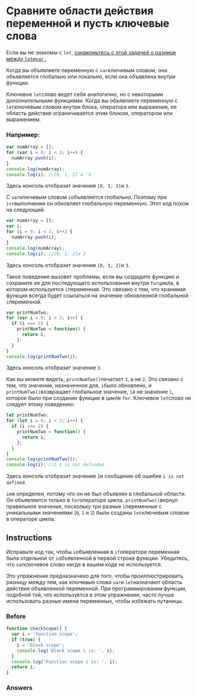 # Сравните области действия переменной и пусть ключевые слова
Если вы не знакомы с `let`, [ознакомьтесь с этой задачей о разнице между  `let`и`var` .](https://www.freecodecamp.org/learn/javascript-algorithms-and-data-structures/basic-javascript/explore-differences-between-the-var-and-let-keywords)

Когда вы объявляете переменную с `var`ключевым словом, она объявляется глобально или локально, если она объявлена ​​внутри функции.

Ключевое `let`слово ведет себя аналогично, но с некоторыми дополнительными функциями. Когда вы объявляете переменную с `let`ключевым словом внутри блока, оператора или выражения, ее область действия ограничивается этим блоком, оператором или выражением.

### Например:
```javascript
var numArray = [];
for (var i = 0; i < 3; i++) {
  numArray.push(i);
}
console.log(numArray);
console.log(i); //[0, 1, 2]`и `3
```
Здесь консоль отобразит значения `[0, 1, 2]`и `3`.

С `var`ключевым словом `i`объявляется глобально. Поэтому при `i++`выполнении он обновляет глобальную переменную. Этот код похож на следующий:
```javascript
var numArray = [];
var i;
for (i = 0; i < 3; i++) {
  numArray.push(i);
}
console.log(numArray);
console.log(i); //[0, 1, 2]и 3
```
Здесь консоль отобразит значения `[0, 1, 2]`и `3`.

Такое поведение вызовет проблемы, если вы создадите функцию и сохраните ее для последующего использования внутри `for`цикла, в котором используется `i`переменная. Это связано с тем, что хранимая функция всегда будет ссылаться на значение обновленной глобальной `i`переменной.
```javascript
var printNumTwo;
for (var i = 0; i < 3; i++) {
  if (i === 2) {
    printNumTwo = function() {
      return i;
    };
  }
}
console.log(printNumTwo());
```
Здесь консоль отобразит значение `3`.

Как вы можете видеть, `printNumTwo()`печатает `3`, а не `2`. Это связано с тем, что значение, назначенное для, `i`было обновлено, и `printNumTwo()`возвращает глобальное значение, `i`а не значение `i`, которое было при создании функции в цикле `for`. Ключевое `let`слово не следует этому поведению:
```javascript
let printNumTwo;
for (let i = 0; i < 3; i++) {
  if (i === 2) {
    printNumTwo = function() {
      return i;
    };
  }
}
console.log(printNumTwo());
console.log(i); //2 i is not definded
```
Здесь консоль отобразит значение `2`и сообщение об ошибке `i is not defined`.

`i`не определен, потому что он не был объявлен в глобальной области. Он объявляется только в `for`операторе цикла. `printNumTwo()`вернул правильное значение, поскольку три разные `i`переменные с уникальными значениями (`0`, `1` и `2`) были созданы `let`ключевым словом в операторе цикла.

## Instructions

Исправьте код так, чтобы `i`объявленная в `if`операторе переменная была отдельной от `i`объявленной в первой строке функции. Убедитесь, что `va`rключевое слово нигде в вашем коде не используется.

Это упражнение предназначено для того, чтобы проиллюстрировать разницу между тем, как ключевые слова `var`и `let`назначают область действия объявленной переменной. При программировании функции, подобной той, что используется в этом упражнении, часто лучше использовать разные имена переменных, чтобы избежать путаницы.

### Before

```javascript
function checkScope() {
  var i = 'function scope';
  if (true) {
    i = 'block scope';
    console.log('Block scope i is: ', i);
  }
  console.log('Function scope i is: ', i);
  return i;
}
```

### Answers

```javascript

```

